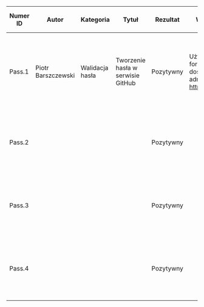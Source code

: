 | Numer ID | Autor              | Kategoria       | Tytuł                             | Rezultat  | Warunki wstępne                                                                        | Środowisko uruchomienia                                                                                | Kroki do wykonania testu                                                                                   | Oczekiwany rezultat                       | Warunek końcowy                                                    |
|----------|--------------------|-----------------|-----------------------------------|-----------|----------------------------------------------------------------------------------------|--------------------------------------------------------------------------------------------------------|------------------------------------------------------------------------------------------------------------|-------------------------------------------|--------------------------------------------------------------------|
| Pass.1   | Piotr Barszczewski | Walidacja hasła | Tworzenie hasła w serwisie GitHub | Pozytywny | Użytkownik otworzył formularz rejestracji dostępny pod adresem https://github.com/join | Dowolony system operacyjny Windows lub macOS, dowolna przeglądarka zaktualizowana do najnowszej wersji | Wpisanie hasła zgodnego z wytycznymi (7 znaków, jedna mała litera, jedna cyfra) i zatwierdzenie formularza | Przejście do kolejnego kroku rejestracji  | Poprawne utworzenie konta z hasłem spełniającym wymagania          |
| Pass.2   |                    |                 |                                   | Pozytywny |                                                                                        |                                                                                                        | Wpisanie hasła niezgodnego z wytycznymi (6 znaków) i zatwierdzenie formularza                              | Komunikat o haśle niespełniającym wymagań | Brak możliwości utworzenia konta z hasłem niezgodnym z wymaganiami |
| Pass.3   |                    |                 |                                   | Pozytywny |                                                                                        |                                                                                                        | Wpisanie hasła niezgodnego z wytycznymi (tylko duże litery i cyfry) i zatwierdzenie formularza             | Komunikat o haśle niespełniającym wymagań | Brak możliwości utworzenia konta z hasłem niezgodnym z wymaganiami |
| Pass.4   |                    |                 |                                   | Pozytywny |                                                                                        |                                                                                                        | Wpisanie hasła niezgodnego z wytycznymi (tylko małe i duże litery) i zatwierdzenie formularza              | Komunikat o haśle niespełniającym wymagań | Brak możliwości utworzenia konta z hasłem niezgodnym z wymaganiami |
